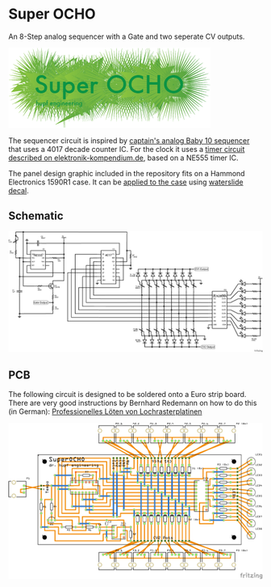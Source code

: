 # Super OCHO #

An 8-Step analog sequencer with a Gate and two seperate CV outputs.

![Logo](images/logo.png)

The sequencer circuit is inspired by [captain's analog Baby 10 sequencer](http://static.flickr.com/107/309524222_7dee86bda1_b.jpg) that uses a 4017 decade counter IC. For the clock it uses a [timer circuit described on elektronik-kompendium.de](http://www.elektronik-kompendium.de/sites/praxis/bausatz_taktgenerator-mit-lmc555cn.htm), based on a NE555 timer IC.

The panel design graphic included in the repository fits on a Hammond Electronics 1590R1 case. It can be [applied to the case](http://www.youtube.com/watch?v=e2X_HL-4F90) using [waterslide decal](http://www.amazon.de/gp/product/B007Y52LKQ/).


## Schematic ##

![Super OCHO Schematic](images/schematic.png)


## PCB ##

The following circuit is designed to be soldered onto a Euro strip board. There are very good instructions by Bernhard Redemann on how to do this (in German): [Professionelles Löten von Lochrasterplatinen](http://www.b-redemann.de/download/loeten.pdf)

![Super OCHO PCB](images/pcb.png)

